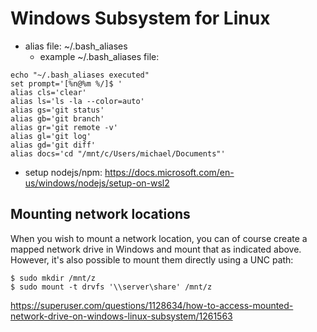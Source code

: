 # Windows Subsystem for Linux

- alias file: ~/.bash_aliases
  - example ~/.bash_aliases file:
```
echo "~/.bash_aliases executed"
set prompt='[%n@%m %/]$ '
alias cls='clear'
alias ls='ls -la --color=auto'
alias gs='git status'
alias gb='git branch'
alias gr='git remote -v'
alias gl='git log'
alias gd='git diff'
alias docs='cd "/mnt/c/Users/michael/Documents"'
```
- setup nodejs/npm: https://docs.microsoft.com/en-us/windows/nodejs/setup-on-wsl2

## Mounting network locations
When you wish to mount a network location, you can of course create a mapped network drive in Windows and mount that as indicated above. However, it's also possible to mount them directly using a UNC path:
```
$ sudo mkdir /mnt/z
$ sudo mount -t drvfs '\\server\share' /mnt/z
```
https://superuser.com/questions/1128634/how-to-access-mounted-network-drive-on-windows-linux-subsystem/1261563
